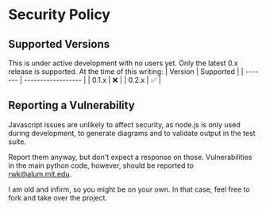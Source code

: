 # Security Policy

## Supported Versions

This is under active development with no users yet. Only the latest 0.x release is supported.
At the time of this writing:
| Version | Supported          |
| ------- | ------------------ |
| 0.1.x   | :x:                |
| 0.2.x   | :white_check_mark: |

## Reporting a Vulnerability

Javascript issues are unlikely to affect security, as node.js is only used during
development, to generate diagrams and to validate output in the test suite.

Report them anyway, but don't expect a response on those. Vulnerabilities in the main
python code, however, should be reported to rwk@alum.mit.edu.

I am old and infirm, so you might be on your own. In that case, feel free to fork and
take over the project.

